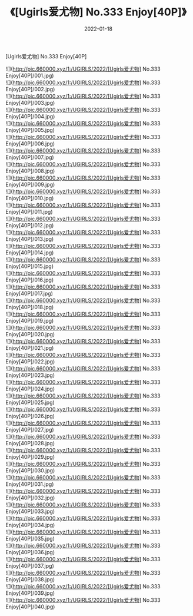 ﻿---
layout: post
title:  《[Ugirls爱尤物] No.333 Enjoy[40P]》
date:   2022-01-18
img: http://pic.660000.xyz/1:/UGIRLS/2022/[Ugirls爱尤物] No.333 Enjoy[40P]/000.jpg
categories: [美女, 清纯, 唯美]
---

[Ugirls爱尤物] No.333 Enjoy[40P]

  ![](http://pic.660000.xyz/1:/UGIRLS/2022/[Ugirls爱尤物] No.333 Enjoy[40P]/001.jpg) <br> ![](http://pic.660000.xyz/1:/UGIRLS/2022/[Ugirls爱尤物] No.333 Enjoy[40P]/002.jpg) <br> ![](http://pic.660000.xyz/1:/UGIRLS/2022/[Ugirls爱尤物] No.333 Enjoy[40P]/003.jpg) <br> ![](http://pic.660000.xyz/1:/UGIRLS/2022/[Ugirls爱尤物] No.333 Enjoy[40P]/004.jpg) <br> ![](http://pic.660000.xyz/1:/UGIRLS/2022/[Ugirls爱尤物] No.333 Enjoy[40P]/005.jpg) <br> ![](http://pic.660000.xyz/1:/UGIRLS/2022/[Ugirls爱尤物] No.333 Enjoy[40P]/006.jpg) <br> ![](http://pic.660000.xyz/1:/UGIRLS/2022/[Ugirls爱尤物] No.333 Enjoy[40P]/007.jpg) <br> ![](http://pic.660000.xyz/1:/UGIRLS/2022/[Ugirls爱尤物] No.333 Enjoy[40P]/008.jpg) <br> ![](http://pic.660000.xyz/1:/UGIRLS/2022/[Ugirls爱尤物] No.333 Enjoy[40P]/009.jpg) <br> ![](http://pic.660000.xyz/1:/UGIRLS/2022/[Ugirls爱尤物] No.333 Enjoy[40P]/010.jpg) <br> ![](http://pic.660000.xyz/1:/UGIRLS/2022/[Ugirls爱尤物] No.333 Enjoy[40P]/011.jpg) <br> ![](http://pic.660000.xyz/1:/UGIRLS/2022/[Ugirls爱尤物] No.333 Enjoy[40P]/012.jpg) <br> ![](http://pic.660000.xyz/1:/UGIRLS/2022/[Ugirls爱尤物] No.333 Enjoy[40P]/013.jpg) <br> ![](http://pic.660000.xyz/1:/UGIRLS/2022/[Ugirls爱尤物] No.333 Enjoy[40P]/014.jpg) <br> ![](http://pic.660000.xyz/1:/UGIRLS/2022/[Ugirls爱尤物] No.333 Enjoy[40P]/015.jpg) <br> ![](http://pic.660000.xyz/1:/UGIRLS/2022/[Ugirls爱尤物] No.333 Enjoy[40P]/016.jpg) <br> ![](http://pic.660000.xyz/1:/UGIRLS/2022/[Ugirls爱尤物] No.333 Enjoy[40P]/017.jpg) <br> ![](http://pic.660000.xyz/1:/UGIRLS/2022/[Ugirls爱尤物] No.333 Enjoy[40P]/018.jpg) <br> ![](http://pic.660000.xyz/1:/UGIRLS/2022/[Ugirls爱尤物] No.333 Enjoy[40P]/019.jpg) <br> ![](http://pic.660000.xyz/1:/UGIRLS/2022/[Ugirls爱尤物] No.333 Enjoy[40P]/020.jpg) <br> ![](http://pic.660000.xyz/1:/UGIRLS/2022/[Ugirls爱尤物] No.333 Enjoy[40P]/021.jpg) <br> ![](http://pic.660000.xyz/1:/UGIRLS/2022/[Ugirls爱尤物] No.333 Enjoy[40P]/022.jpg) <br> ![](http://pic.660000.xyz/1:/UGIRLS/2022/[Ugirls爱尤物] No.333 Enjoy[40P]/023.jpg) <br> ![](http://pic.660000.xyz/1:/UGIRLS/2022/[Ugirls爱尤物] No.333 Enjoy[40P]/024.jpg) <br> ![](http://pic.660000.xyz/1:/UGIRLS/2022/[Ugirls爱尤物] No.333 Enjoy[40P]/025.jpg) <br> ![](http://pic.660000.xyz/1:/UGIRLS/2022/[Ugirls爱尤物] No.333 Enjoy[40P]/026.jpg) <br> ![](http://pic.660000.xyz/1:/UGIRLS/2022/[Ugirls爱尤物] No.333 Enjoy[40P]/027.jpg) <br> ![](http://pic.660000.xyz/1:/UGIRLS/2022/[Ugirls爱尤物] No.333 Enjoy[40P]/028.jpg) <br> ![](http://pic.660000.xyz/1:/UGIRLS/2022/[Ugirls爱尤物] No.333 Enjoy[40P]/029.jpg) <br> ![](http://pic.660000.xyz/1:/UGIRLS/2022/[Ugirls爱尤物] No.333 Enjoy[40P]/030.jpg) <br> ![](http://pic.660000.xyz/1:/UGIRLS/2022/[Ugirls爱尤物] No.333 Enjoy[40P]/031.jpg) <br> ![](http://pic.660000.xyz/1:/UGIRLS/2022/[Ugirls爱尤物] No.333 Enjoy[40P]/032.jpg) <br> ![](http://pic.660000.xyz/1:/UGIRLS/2022/[Ugirls爱尤物] No.333 Enjoy[40P]/033.jpg) <br> ![](http://pic.660000.xyz/1:/UGIRLS/2022/[Ugirls爱尤物] No.333 Enjoy[40P]/034.jpg) <br> ![](http://pic.660000.xyz/1:/UGIRLS/2022/[Ugirls爱尤物] No.333 Enjoy[40P]/035.jpg) <br> ![](http://pic.660000.xyz/1:/UGIRLS/2022/[Ugirls爱尤物] No.333 Enjoy[40P]/036.jpg) <br> ![](http://pic.660000.xyz/1:/UGIRLS/2022/[Ugirls爱尤物] No.333 Enjoy[40P]/037.jpg) <br> ![](http://pic.660000.xyz/1:/UGIRLS/2022/[Ugirls爱尤物] No.333 Enjoy[40P]/038.jpg) <br> ![](http://pic.660000.xyz/1:/UGIRLS/2022/[Ugirls爱尤物] No.333 Enjoy[40P]/039.jpg) <br> ![](http://pic.660000.xyz/1:/UGIRLS/2022/[Ugirls爱尤物] No.333 Enjoy[40P]/040.jpg) <br>